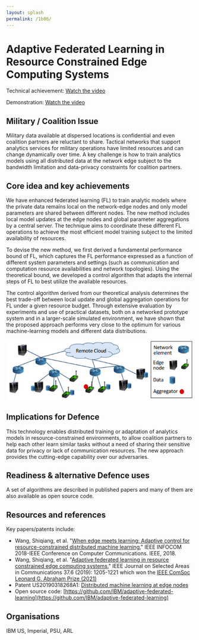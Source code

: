 ```yaml
---
layout: splash
permalink: /1b06/
---
```


# Adaptive Federated Learning in Resource Constrained Edge Computing Systems

Technical achievement: [Watch the video](https://ibm.box.com/v/Showcase-1b06-video)

Demonstration: [Watch the video](https://ibm.box.com/v/Showcase-1a08-video)

## Military / Coalition Issue
Military data available at dispersed locations is confidential and even coalition partners are reluctant to share. Tactical networks that support analytics services for military operations have limited resources and can change dynamically over time. A key challenge is how to train analytics models using all distributed data at the network edge subject to the bandwidth limitation and data-privacy constraints for coalition partners. 

## Core idea and key achievements
We have enhanced federated learning (FL) to train analytic models where the private data remains local on the network-edge nodes and only model parameters are shared between different nodes. The new method includes local model updates at the edge nodes and global parameter aggregations by a central server. The technique aims to coordinate these different FL operations to achieve the most efficient model training subject to the limited availability of resources.

To devise the new method, we first derived a fundamental performance bound of FL, which captures the FL performance expressed as a function of different system parameters and settings (such as communication and computation resource availabilities and network topologies). Using the theoretical bound, we developed a control algorithm that adapts the internal steps of FL to best utilize the available resources. 

The control algorithm derived from our theoretical analysis determines the best trade-off between local update and global aggregation operations for FL under a given resource budget. Through extensive evaluation by experiments and use of practical datasets, both on a networked prototype system and in a larger-scale simulated environment, we have shown that the proposed approach performs very close to the optimum for various machine-learning models and different data distributions.

![image info](/dais/achievements/images/1b06-fig1.png)

## Implications for Defence
This technology enables distributed training or adaptation of analytics models in resource-constrained environments, to allow coalition partners to help each other learn similar tasks without a need of sharing their sensitive data for privacy or lack of communication resources. The new approach provides the cutting-edge capability over our adversaries.

## Readiness & alternative Defence uses
A set of algorithms are described in published papers and many of them are also available as open source code.

<!-- ![image info](/dais/achievements/images/1a02_figure1.jpg) -->

## Resources and references
Key papers/patents include:
* Wang, Shiqiang, et al. "[When edge meets learning: Adaptive control for resource-constrained distributed machine learning.](/doc-2616/)" IEEE INFOCOM 2018-IEEE Conference on Computer Communications. IEEE, 2018.
* Wang, Shiqiang, et al. "[Adaptive federated learning in resource constrained edge computing systems.](/doc-4083/)" IEEE Journal on Selected Areas in Communications 37.6 (2019): 1205-1221 which won the [IEEE ComSoc Leonard G. Abraham Prize (2021)](https://comsoc.org/about/awards/paper-awards/ieee-communications-society-leonard-g-abraham-prize)
* Patent US20190318268A1: [Distributed machine learning at edge nodes](https://patents.google.com/patent/US20190318268A1/) 
* Open source code: [https://github.com/IBM/adaptive-federated-learning](https://github.com/IBM/adaptive-federated-learning) 


## Organisations
IBM US, Imperial, PSU, ARL 
